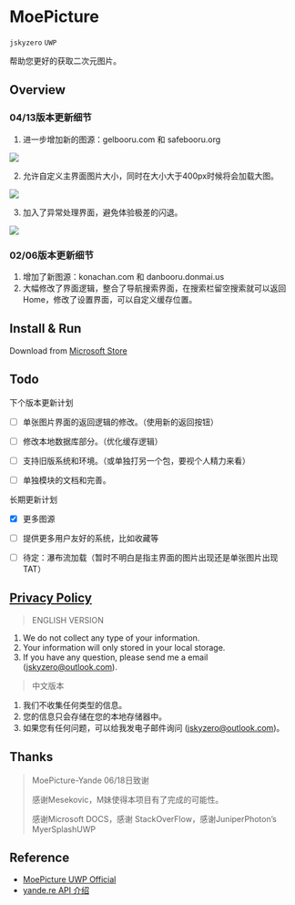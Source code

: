 # MoePicture
`jskyzero` `UWP`

帮助您更好的获取二次元图片。

## Overview

### 04/13版本更新细节
1. 进一步增加新的图源：gelbooru.com 和 safebooru.org

![](https://jskyzero.github.io/MoePicture/assets/images/18.spring/1.gif)

2. 允许自定义主界面图片大小，同时在大小大于400px时候将会加载大图。

![](https://jskyzero.github.io/MoePicture/assets/images/18.spring/2.gif)

3. 加入了异常处理界面，避免体验极差的闪退。

![](https://jskyzero.github.io/MoePicture/assets/images/18.spring/3.gif)

### 02/06版本更新细节
1. 增加了新图源：konachan.com 和 danbooru.donmai.us
2. 大幅修改了界面逻辑，整合了导航搜索界面，在搜索栏留空搜索就可以返回Home，修改了设置界面，可以自定义缓存位置。

<!-- + 增加了新图源：konachan.com 和 danbooru.donmai.us

![](https://jskyzero.github.io//MoePicture/assets/images/17.winter/1.gif)

+ 新的页面布局

![](https://jskyzero.github.io//MoePicture/assets/images/17.winter/2.gif)

+ 修改了设置界面，可以自定义缓存位置。

![](https://jskyzero.github.io//MoePicture/assets/images/17.winter/3.gif) -->

<!--
### 11/27版本UI界面更新细节

+ Acrylic Material

![](https://jskyzero.github.io//MoePicture/assets/images/gif/1.gif)

+ Reveal Highlight 

![](https://jskyzero.github.io//MoePicture/assets/images/gif/2.gif)

+ New Pane Background

![](https://jskyzero.github.io//MoePicture/assets/images/gif/3.gif)

### 06/18版本UI界面
![](https://jskyzero.github.io/MoePicture/assets/images/6.18.1.png)
![](https://jskyzero.github.io/MoePicture/assets/images/6.18.5.png)

-->

## Install & Run

Download from [Microsoft Store](https://www.microsoft.com/zh-cn/store/p/moepicture/9n7qlfkl7zrh?rtc=1)

## Todo

下个版本更新计划
+ [ ] 单张图片界面的返回逻辑的修改。（使用新的返回按钮）
+ [ ] 修改本地数据库部分。（优化缓存逻辑）
+ [ ] 支持旧版系统和环境。（或单独打另一个包，要视个人精力来看）
+ [ ] 单独模块的文档和完善。


长期更新计划
+ [x] 更多图源
+ [ ] 提供更多用户友好的系统，比如收藏等
+ [ ] 待定：瀑布流加载（暂时不明白是指主界面的图片出现还是单张图片出现TAT）




## [Privacy Policy](https://jskyzero.github.io/MoePicture/2018/03/28/privacy_policy.html)

> ENGLISH VERSION

1. We do not collect any type of your information.
2. Your information will only stored in your local storage.
3. If you have any question, please send me a email (jskyzero@outlook.com).

> 中文版本

1. 我们不收集任何类型的信息。
2. 您的信息只会存储在您的本地存储器中。
3. 如果您有任何问题，可以给我发电子邮件询问 (jskyzero@outlook.com)。


## Thanks

> MoePicture-Yande 06/18日致谢
>
> 感谢Mesekovic，M妹使得本项目有了完成的可能性。
>
> 感谢Microsoft DOCS，感谢 StackOverFlow，感谢JuniperPhoton’s MyerSplashUWP

## Reference

+ [MoePicture UWP Official](https://jskyzero.github.io/MoePicture/)
+ [yande.re API 介绍](https://jskyzero.github.io/MoePicture/2017/05/12/API.html)
